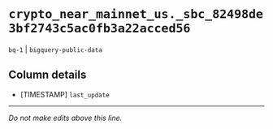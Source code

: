 # `crypto_near_mainnet_us._sbc_82498de3bf2743c5ac0fb3a22acced56`
`bq-1` | `bigquery-public-data`

## Column details
* [TIMESTAMP] `last_update`

-------------------------------------------------------------------------------
*Do not make edits above this line.*
